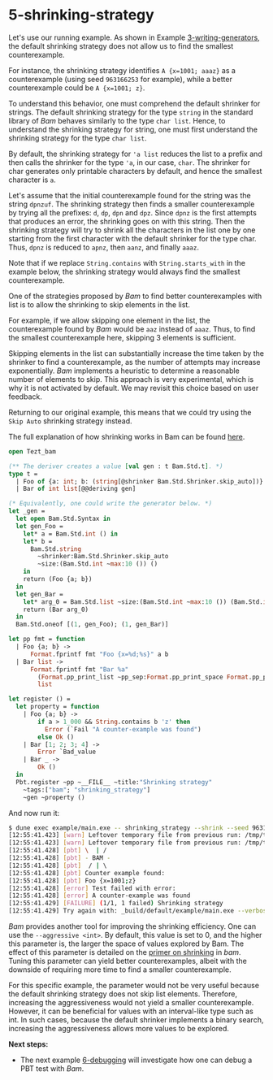 # 5-shrinking-strategy

Let's use our running example. As shown in Example
[3-writing-generators](https://github.com/francoisthire/bam/tree/master/example/3-writing-generators),
the default shrinking strategy does not allow us to find the smallest
counterexample.

For instance, the shrinking strategy identifies `A {x=1001; aaaz}` as a
counterexample (using seed `963166253` for example), while a better
counterexample could be `A {x=1001; z}`.

To understand this behavior, one must comprehend the default shrinker for
strings. The default shrinking strategy for the type `string` in the standard
library of *Bam* behaves similarly to the type `char list`. Hence, to understand
the shrinking strategy for string, one must first understand the shrinking
strategy for the type `char list`.

By default, the shrinking strategy for `'a list` reduces the list to a prefix
and then calls the shrinker for the type `'a`, in our case, `char`. The shrinker
for char generates only printable characters by default, and hence the smallest
character is `a`.

Let's assume that the initial counterexample found for the string was the string
`dpnzuf`. The shrinking strategy then finds a smaller counterexample by trying
all the prefixes: `d`, `dp`, `dpn` and `dpz`. Since `dpnz` is the first attempts
that produces an error, the shrinking goes on with this string. Then the
shrinking strategy will try to shrink all the characters in the list one by one
starting from the first character with the default shrinker for the type char.
Thus, `dpnz` is reduced to `apnz`, then `aanz`, and finally `aaaz`.

Note that if we replace `String.contains` with `String.starts_with` in the
example below, the shrinking strategy would always find the smallest
counterexample.

One of the strategies proposed by *Bam* to find better counterexamples with list
is to allow the shrinking to skip elements in the list.

For example, if we allow skipping one element in the list, the counterexample
found by *Bam* would be `aaz` instead of `aaaz`. Thus, to find the smallest
counterexample here, skipping 3 elements is sufficient.

Skipping elements in the list can substantially increase the time taken by the
shrinker to find a counterexample, as the number of attempts may increase
exponentially. *Bam* implements a heuristic to determine a reasonable number of
elements to skip. This approach is very experimental, which is why it is not
activated by default. We may revisit this choice based on user feedback.

Returning to our original example, this means that we could try using the `Skip
Auto` shrinking strategy instead.

The full explanation of how shrinking works in Bam can be found
[here](https://francoisthire.github.io/bam/bam/shrinking.html).

```ocaml
open Tezt_bam

(** The deriver creates a value [val gen : t Bam.Std.t]. *)
type t =
  | Foo of {a: int; b: (string[@shrinker Bam.Std.Shrinker.skip_auto])}
  | Bar of int list[@@deriving gen]

(* Equivalently, one could write the generator below. *)
let _gen =
  let open Bam.Std.Syntax in
  let gen_Foo =
    let* a = Bam.Std.int () in
    let* b =
      Bam.Std.string
        ~shrinker:Bam.Std.Shrinker.skip_auto
        ~size:(Bam.Std.int ~max:10 ()) ()
    in
    return (Foo {a; b})
  in
  let gen_Bar =
    let* arg_0 = Bam.Std.list ~size:(Bam.Std.int ~max:10 ()) (Bam.Std.int ()) in
    return (Bar arg_0)
  in
  Bam.Std.oneof [(1, gen_Foo); (1, gen_Bar)]

let pp fmt = function
  | Foo {a; b} ->
      Format.fprintf fmt "Foo {x=%d;%s}" a b
  | Bar list ->
      Format.fprintf fmt "Bar %a"
        (Format.pp_print_list ~pp_sep:Format.pp_print_space Format.pp_print_int)
        list

let register () =
  let property = function
    | Foo {a; b} ->
        if a > 1_000 && String.contains b 'z' then
          Error (`Fail "A counter-example was found")
        else Ok ()
    | Bar [1; 2; 3; 4] ->
        Error `Bad_value
    | Bar _ ->
        Ok ()
  in
  Pbt.register ~pp ~__FILE__ ~title:"Shrinking strategy"
    ~tags:["bam"; "shrinking_strategy"]
    ~gen ~property ()
```

And now run it:

```bash
$ dune exec example/main.exe -- shrinking_strategy --shrink --seed 963166253
[12:55:41.423] [warn] Leftover temporary file from previous run: /tmp/tezt-963881
[12:55:41.423] [warn] Leftover temporary file from previous run: /tmp/tezt-963911
[12:55:41.428] [pbt] \  | /
[12:55:41.428] [pbt] - BAM -
[12:55:41.428] [pbt]  / | \ 
[12:55:41.428] [pbt] Counter example found:
[12:55:41.428] [pbt] Foo {x=1001;z}
[12:55:41.428] [error] Test failed with error:
[12:55:41.428] [error] A counter-example was found
[12:55:41.429] [FAILURE] (1/1, 1 failed) Shrinking strategy
[12:55:41.429] Try again with: _build/default/example/main.exe --verbose --file example/5-shrinking-strategy/shrinking_strategy.ml --title 'Shrinking strategy' --seed 963166253
```

*Bam* provides another tool for improving the shrinking efficiency. One can use
the `--aggressive <int>`. By default, this value is set to 0, and the higher
this parameter is, the larger the space of values explored by Bam. The effect of
this parameter is detailed on the [primer on
shrinking](https://francoisthire.github.io/bam/bam/shrinking.html) in *bam*.
Tuning this parameter can yield better counterexamples, albeit with the downside
of requiring more time to find a smaller counterexample.

For this specific example, the parameter would not be very useful because the
default shrinking strategy does not skip list elements. Therefore, increasing
the aggressiveness would not yield a smaller counterexample. However, it can be
beneficial for values with an interval-like type such as int. In such cases,
because the default shrinker implements a binary search, increasing the
aggressiveness allows more values to be explored.


**Next steps:**
- The next example
  [6-debugging](https://github.com/francoisthire/bam/tree/master/example/6-debugging)
  will investigate how one can debug a PBT test with *Bam*.